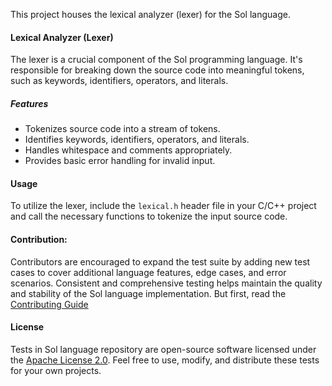 This project houses the lexical analyzer (lexer) for the Sol language.

#### Lexical Analyzer (Lexer)

The lexer is a crucial component of the Sol programming language. It's responsible for breaking down the source code into meaningful tokens, such as keywords, identifiers, operators, and literals.

##### Features

- Tokenizes source code into a stream of tokens.
- Identifies keywords, identifiers, operators, and literals.
- Handles whitespace and comments appropriately.
- Provides basic error handling for invalid input.

#### Usage

To utilize the lexer, include the `lexical.h` header file in your C/C++ project and call the necessary functions to tokenize the input source code.

#### Contribution:

Contributors are encouraged to expand the test suite by adding new test cases to cover additional language features, edge cases, and error scenarios. Consistent and comprehensive testing helps maintain the quality and stability of the Sol language implementation. But first, read the [Contributing Guide](../../docs/contributing.md)

#### License

Tests in Sol language repository are open-source software licensed under the [Apache License 2.0](../../LICENSE). Feel free to use, modify, and distribute these tests for your own projects.
